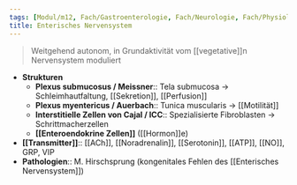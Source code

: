 ```yaml
---
tags: [Modul/m12, Fach/Gastroenterologie, Fach/Neurologie, Fach/Physiologie]
title: Enterisches Nervensystem
---
```

> Weitgehend autonom, in Grundaktivität vom [[vegetative]]n Nervensystem moduliert
- **Strukturen**
	- **Plexus submucosus / Meissner**:: Tela submucosa → Schleimhautfaltung, [[Sekretion]], [[Perfusion]]
	- **Plexus myentericus / Auerbach**:: Tunica muscularis → [[Motilität]]
	- **Interstitielle Zellen von Cajal / ICC**:: Spezialisierte Fibroblasten → Schrittmacherzellen
	- **[[Enteroendokrine Zellen]]** ([[Hormon]]e)
- **[[Transmitter]]**:: [[ACh]], [[Noradrenalin]], [[Serotonin]], [[ATP]], [[NO]], GRP, VIP
- **Pathologien**:: M. Hirschsprung (kongenitales Fehlen des [[Enterisches Nervensystem]])
